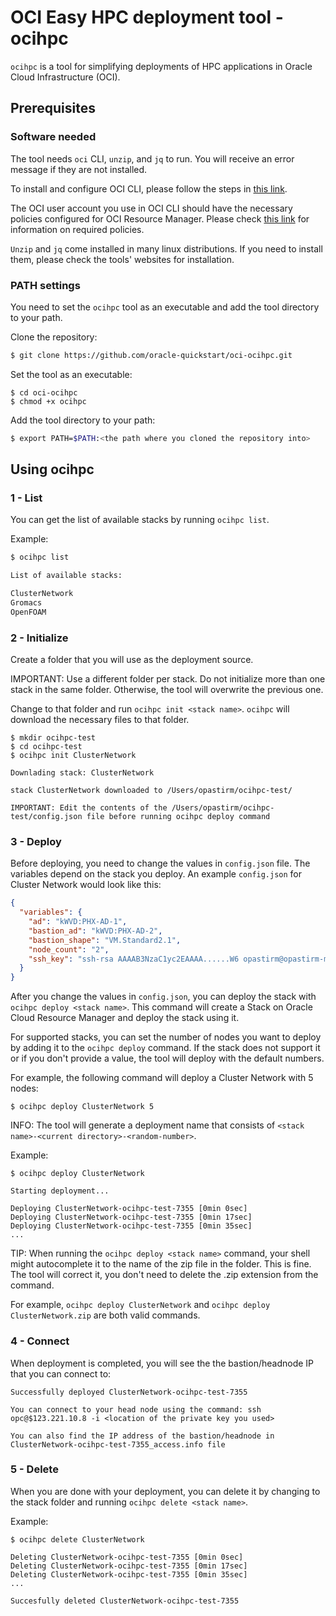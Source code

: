 # OCI Easy HPC deployment tool - ocihpc

`ocihpc` is a tool for simplifying deployments of HPC applications in Oracle Cloud Infrastructure (OCI).

## Prerequisites

### Software needed
The tool needs `oci` CLI, `unzip`, and `jq` to run. You will receive an error message if they are not installed.

To install and configure OCI CLI, please follow the steps in [this link](https://docs.cloud.oracle.com/en-us/iaas/Content/API/SDKDocs/cliinstall.htm).

The OCI user account you use in OCI CLI should have the necessary policies configured for OCI Resource Manager. Please check [this link](https://docs.cloud.oracle.com/en-us/iaas/Content/Identity/Tasks/managingstacksandjobs.htm) for information on required policies.

`Unzip` and `jq` come installed in many linux distributions. If you need to install them, please check the tools' websites for installation.

### PATH settings
You need to set the `ocihpc` tool as an executable and add the tool directory to your path.

Clone the repository:
```sh
$ git clone https://github.com/oracle-quickstart/oci-ocihpc.git
```

Set the tool as an executable:
```
$ cd oci-ocihpc
$ chmod +x ocihpc
```

Add the tool directory to your path:
```sh
$ export PATH=$PATH:<the path where you cloned the repository into>
```

## Using ocihpc

### 1 - List
You can get the list of available stacks by running `ocihpc list`.

Example:

```sh
$ ocihpc list

List of available stacks:

ClusterNetwork
Gromacs
OpenFOAM
```

### 2 - Initialize
Create a folder that you will use as the deployment source.

IMPORTANT: Use a different folder per stack. Do not initialize more than one stack in the same folder. Otherwise, the tool will overwrite the previous one.

Change to that folder and run `ocihpc init <stack name>`. `ocihpc` will download the necessary files to that folder.


```
$ mkdir ocihpc-test
$ cd ocihpc-test
$ ocihpc init ClusterNetwork

Downlading stack: ClusterNetwork

stack ClusterNetwork downloaded to /Users/opastirm/ocihpc-test/

IMPORTANT: Edit the contents of the /Users/opastirm/ocihpc-test/config.json file before running ocihpc deploy command
```

### 3 - Deploy
Before deploying, you need to change the values in `config.json` file. The variables depend on the stack you deploy. An example `config.json` for Cluster Network would look like this:

```json
{
  "variables": {
    "ad": "kWVD:PHX-AD-1",
    "bastion_ad": "kWVD:PHX-AD-2",
    "bastion_shape": "VM.Standard2.1",
    "node_count": "2",
    "ssh_key": "ssh-rsa AAAAB3NzaC1yc2EAAAA......W6 opastirm@opastirm-mac"
  }
}
```

After you change the values in `config.json`, you can deploy the stack with `ocihpc deploy <stack name>`. This command will create a Stack on Oracle Cloud Resource Manager and deploy the stack using it.

For supported stacks, you can set the number of nodes you want to deploy by adding it to the `ocihpc deploy` command. If the stack does not support it or if you don't provide a value, the tool will deploy with the default numbers. 

For example, the following command will deploy a Cluster Network with 5 nodes:

```
$ ocihpc deploy ClusterNetwork 5
```

INFO: The tool will generate a deployment name that consists of `<stack name>-<current directory>-<random-number>`.

Example:

```
$ ocihpc deploy ClusterNetwork

Starting deployment...

Deploying ClusterNetwork-ocihpc-test-7355 [0min 0sec]
Deploying ClusterNetwork-ocihpc-test-7355 [0min 17sec]
Deploying ClusterNetwork-ocihpc-test-7355 [0min 35sec]
...
```

TIP: When running the `ocihpc deploy <stack name>` command, your shell might autocomplete it to the name of the zip file in the folder. This is fine. The tool will correct it, you don't need to delete the .zip extension from the command.

For example, `ocihpc deploy ClusterNetwork` and `ocihpc deploy ClusterNetwork.zip` are both valid commands.


### 4 - Connect
When deployment is completed, you will see the the bastion/headnode IP that you can connect to:

```
Successfully deployed ClusterNetwork-ocihpc-test-7355

You can connect to your head node using the command: ssh opc@$123.221.10.8 -i <location of the private key you used>

You can also find the IP address of the bastion/headnode in ClusterNetwork-ocihpc-test-7355_access.info file
```

### 5 - Delete
When you are done with your deployment, you can delete it by changing to the stack folder and running `ocihpc delete <stack name>`.

Example:
```
$ ocihpc delete ClusterNetwork

Deleting ClusterNetwork-ocihpc-test-7355 [0min 0sec]
Deleting ClusterNetwork-ocihpc-test-7355 [0min 17sec]
Deleting ClusterNetwork-ocihpc-test-7355 [0min 35sec]
...

Succesfully deleted ClusterNetwork-ocihpc-test-7355
```

